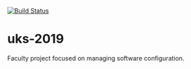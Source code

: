 [![Build Status](https://dev.azure.com/jovicacubric27/UKS/_apis/build/status/jovica27.uks?branchName=master)](https://dev.azure.com/jovicacubric27/UKS/_build/latest?definitionId=4&branchName=master)
# uks-2019
Faculty project focused on managing software configuration.
